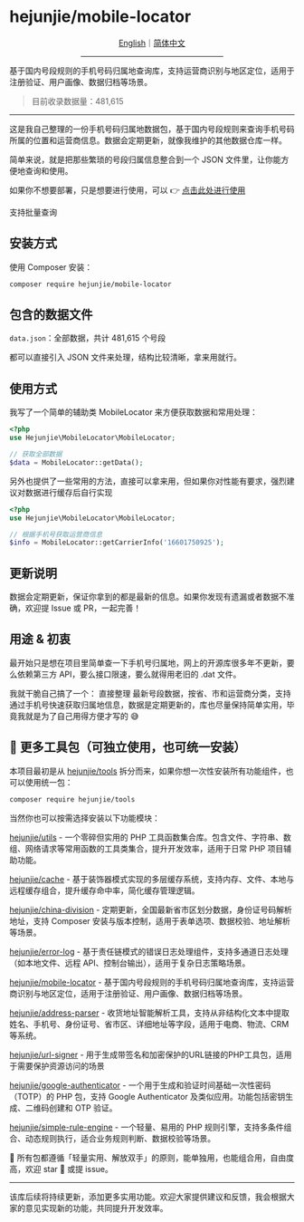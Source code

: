 # hejunjie/mobile-locator

<div align="center">
  <a href="./README.md">English</a>｜<a href="./README.zh-CN.md">简体中文</a>
  <hr width="50%"/>
</div>

基于国内号段规则的手机号码归属地查询库，支持运营商识别与地区定位，适用于注册验证、用户画像、数据归档等场景。

> 目前收录数据量：481,615

---

这是我自己整理的一份手机号码归属地数据包，基于国内号段规则来查询手机号码所属的位置和运营商信息。数据会定期更新，就像我维护的其他数据仓库一样。

简单来说，就是把那些繁琐的号段归属信息整合到一个 JSON 文件里，让你能方便地查询和使用。

如果你不想要部署，只是想要进行使用，可以 👉 [点击此处进行使用](https://tools.hejunjie.life/#/external/mobile-locator)

支持批量查询

## 安装方式

使用 Composer 安装：

```bash
composer require hejunjie/mobile-locator
```

## 包含的数据文件

`data.json`：全部数据，共计 481,615 个号段

都可以直接引入 JSON 文件来处理，结构比较清晰，拿来用就行。

## 使用方式

我写了一个简单的辅助类 MobileLocator 来方便获取数据和常用处理：

```php
<?php
use Hejunjie\MobileLocator\MobileLocator;

// 获取全部数据
$data = MobileLocator::getData();
```

另外也提供了一些常用的方法，直接可以拿来用，但如果你对性能有要求，强烈建议对数据进行缓存后自行实现

```php
<?php
use Hejunjie\MobileLocator\MobileLocator;

// 根据手机号获取运营商信息
$info = MobileLocator::getCarrierInfo('16601750925');
```

## 更新说明

数据会定期更新，保证你拿到的都是最新的信息。如果你发现有遗漏或者数据不准确，欢迎提 Issue 或 PR，一起完善！

## 用途 & 初衷

最开始只是想在项目里简单查一下手机号归属地，网上的开源库很多年不更新，要么依赖第三方 API，要么接口限速，要么就得用老旧的 .dat 文件。

我就干脆自己搞了一个：
直接整理 最新号段数据，按省、市和运营商分类，支持通过手机号快速获取归属地信息，数据是定期更新的，库也尽量保持简单实用，毕竟我就是为了自己用得方便才写的 😅

## 🔧 更多工具包（可独立使用，也可统一安装）

本项目最初是从 [hejunjie/tools](https://github.com/zxc7563598/php-tools) 拆分而来，如果你想一次性安装所有功能组件，也可以使用统一包：

```bash
composer require hejunjie/tools
```

当然你也可以按需选择安装以下功能模块：

[hejunjie/utils](https://github.com/zxc7563598/php-utils) - 一个零碎但实用的 PHP 工具函数集合库。包含文件、字符串、数组、网络请求等常用函数的工具类集合，提升开发效率，适用于日常 PHP 项目辅助功能。

[hejunjie/cache](https://github.com/zxc7563598/php-cache) - 基于装饰器模式实现的多层缓存系统，支持内存、文件、本地与远程缓存组合，提升缓存命中率，简化缓存管理逻辑。

[hejunjie/china-division](https://github.com/zxc7563598/php-china-division) - 定期更新，全国最新省市区划分数据，身份证号码解析地址，支持 Composer 安装与版本控制，适用于表单选项、数据校验、地址解析等场景。

[hejunjie/error-log](https://github.com/zxc7563598/php-error-log) - 基于责任链模式的错误日志处理组件，支持多通道日志处理（如本地文件、远程 API、控制台输出），适用于复杂日志策略场景。

[hejunjie/mobile-locator](https://github.com/zxc7563598/php-mobile-locator) - 基于国内号段规则的手机号码归属地查询库，支持运营商识别与地区定位，适用于注册验证、用户画像、数据归档等场景。

[hejunjie/address-parser](https://github.com/zxc7563598/php-address-parser) - 收货地址智能解析工具，支持从非结构化文本中提取姓名、手机号、身份证号、省市区、详细地址等字段，适用于电商、物流、CRM 等系统。

[hejunjie/url-signer](https://github.com/zxc7563598/php-url-signer) - 用于生成带签名和加密保护的URL链接的PHP工具包，适用于需要保护资源访问的场景

[hejunjie/google-authenticator](https://github.com/zxc7563598/php-google-authenticator) - 一个用于生成和验证时间基础一次性密码（TOTP）的 PHP 包，支持 Google Authenticator 及类似应用。功能包括密钥生成、二维码创建和 OTP 验证。

[hejunjie/simple-rule-engine](https://github.com/zxc7563598/php-simple-rule-engine) - 一个轻量、易用的 PHP 规则引擎，支持多条件组合、动态规则执行，适合业务规则判断、数据校验等场景。

👀 所有包都遵循「轻量实用、解放双手」的原则，能单独用，也能组合用，自由度高，欢迎 star 🌟 或提 issue。

---

该库后续将持续更新，添加更多实用功能。欢迎大家提供建议和反馈，我会根据大家的意见实现新的功能，共同提升开发效率。
